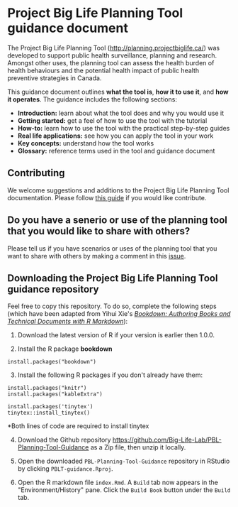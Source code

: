 # Project Big Life Planning Tool guidance document

The Project Big Life Planning Tool (http://planning.projectbiglife.ca/) was developed to support public health surveillance, planning and research. Amongst other uses, the planning tool can assess the health burden of health behaviours and the potential health impact of public health preventive strategies in Canada. 

This guidance document outlines **what the tool is**, **how it to use it**, and **how it operates**. The guidance includes the following sections:

- **Introduction:** learn about what the tool does and why you would use it
- **Getting started:** get a feel of how to use the tool with the tutorial
- **How-to:** learn how to use the tool with the practical step-by-step guides 
- **Real life applications:** see how you can apply the tool in your work
- **Key concepts:** understand how the tool works
- **Glossary:** reference terms used in the tool and guidance document

## Contributing
We welcome suggestions and additions to the Project Big Life Planning Tool documentation. Please follow [this guide](contributing/CONTRIBUTING.MD) if you would like contribute.

## Do you have a senerio or use of the planning tool that you would like to share with others?

Please tell us if you have scenarios or uses of the planning tool that you want to share with others by making a comment in this [issue](https://github.com/Big-Life-Lab/PBL-Planning-Tool-Guidance/issues/9).

## Downloading the Project Big Life Planning Tool guidance repository
Feel free to copy this repository. To do so, complete the following steps (which have been adapted from Yihui Xie's [_Bookdown: Authoring Books and Technical Documents with R Markdown_](https://bookdown.org/yihui/bookdown/)):

1) Download the latest version of R if your version is earlier then 1.0.0.

2) Install the R package **bookdown**

```{}
install.packages("bookdown")
```

3) Install the following R packages if you don't already have them:
```{}
install.packages("knitr")
install.packages("kableExtra")

install.packages('tinytex')
tinytex::install_tinytex()
```
*Both lines of code are required to install tinytex

4) Download the Github repository https://github.com/Big-Life-Lab/PBL-Planning-Tool-Guidance as a Zip file, then unzip it locally. 
5) Open the downloaded ```PBL-Planning-Tool-Guidance``` repository in RStudio by clicking ```PBLT-guidance.Rproj```.

6) Open the R markdown file ```index.Rmd```. A  ```Build``` tab now appears in the "Environment/History" pane. Click the ```Build Book``` button under the ```Build``` tab.


